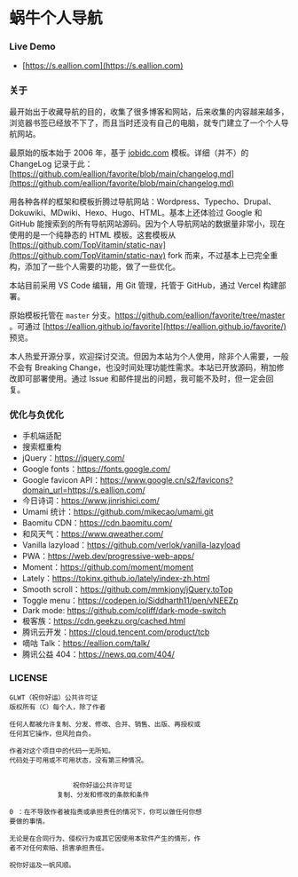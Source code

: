 # 蜗牛个人导航

### Live Demo
- [https://s.eallion.com](https://s.eallion.com)

### 关于

最开始出于收藏导航的目的，收集了很多博客和网站，后来收集的内容越来越多，浏览器书签已经放不下了，而且当时还没有自己的电脑，就专门建立了一个个人导航网站。

最原始的版本始于 2006 年，基于 [jobidc.com](http://eallion.jobidc.com/) 模板。详细（并不）的 ChangeLog 记录于此：[https://github.com/eallion/favorite/blob/main/changelog.md](https://github.com/eallion/favorite/blob/main/changelog.md)

用各种各样的框架和模板折腾过导航网站：Wordpress、Typecho、Drupal、Dokuwiki、MDwiki、Hexo、Hugo、HTML。基本上还体验过 Google 和 GitHub 能搜索到的所有导航网站源码。因为个人导航网站的数据量非常小，现在使用的是一个纯静态的 HTML 模板。这套模板从 [https://github.com/TopVitamin/static-nav](https://github.com/TopVitamin/static-nav) fork 而来，不过基本上已完全重构，添加了一些个人需要的功能，做了一些优化。

本站目前采用 VS Code 编辑，用 Git 管理，托管于 GitHub，通过 Vercel 构建部署。

原始模板托管在 `master` 分支。https://github.com/eallion/favorite/tree/master 。可通过  [https://eallion.github.io/favorite](https://eallion.github.io/favorite/) 预览。

本人热爱开源分享，欢迎探讨交流。但因为本站为个人使用，除非个人需要，一般不会有 Breaking Change，也没时间处理功能性需求。本站已开放源码，稍加修改即可部署使用。通过 Issue 和邮件提出的问题，我可能不及时，但一定会回复。
### 优化与负优化

 - 手机端适配
 - 搜索框重构
 - jQuery：<https://jquery.com/>
 - Google fonts：<https://fonts.google.com/>
 - Google favicon API：<https://www.google.cn/s2/favicons?domain_url=https://s.eallion.com/>
 - 今日诗词：<https://www.jinrishici.com/>
 - Umami 统计：<https://github.com/mikecao/umami.git>
 - Baomitu CDN：<https://cdn.baomitu.com/>
 - 和风天气：<https://www.qweather.com/>
 - Vanilla lazyload：<https://github.com/verlok/vanilla-lazyload>
 - PWA：<https://web.dev/progressive-web-apps/>
 - Moment：<https://github.com/moment/moment>
 - Lately：<https://tokinx.github.io/lately/index-zh.html>
 - Smooth scroll：<https://github.com/mmkjony/jQuery.toTop>
 - Toggle menu：<https://codepen.io/Siddharth11/pen/vNEEZp>
 - Dark mode: <https://github.com/coliff/dark-mode-switch>
 - 极客族：<https://cdn.geekzu.org/cached.html>
 - 腾讯云开发：<https://cloud.tencent.com/product/tcb>
 - 嘀咕 Talk：<https://eallion.com/talk/>
 - 腾讯公益 404：<https://news.qq.com/404/>


### LICENSE
```
GLWT（祝你好运）公共许可证
版权所有（C）每个人，除了作者

任何人都被允许复制、分发、修改、合并、销售、出版、再授权或
任何其它操作，但风险自负。

作者对这个项目中的代码一无所知。
代码处于可用或不可用状态，没有第三种情况。


                祝你好运公共许可证
            复制、分发和修改的条款和条件

0 ：在不导致作者被指责或承担责任的情况下，你可以做任何你想
要做的事情。

无论是在合同行为、侵权行为或其它因使用本软件产生的情形，作
者不对任何索赔、损害承担责任。

祝你好运及一帆风顺。
```